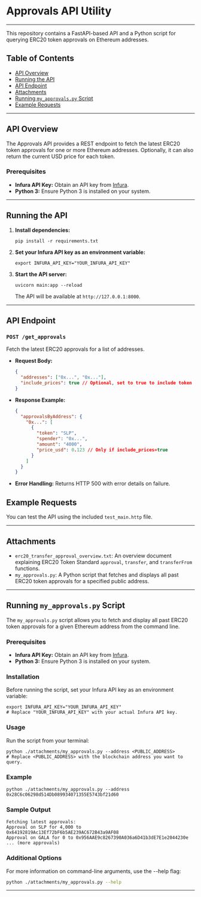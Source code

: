 # Approvals API Utility

---

This repository contains a FastAPI-based API and a Python script for querying ERC20 token approvals on Ethereum addresses.

## Table of Contents
- [API Overview](#api-overview)
- [Running the API](#running-the-api)
- [API Endpoint](#api-endpoint)
- [Attachments](#attachments)
- [Running `my_approvals.py` Script](#running-my_approvalspy-script)
- [Example Requests](#example-requests)

---

## API Overview

The Approvals API provides a REST endpoint to fetch the latest ERC20 token approvals for one or more Ethereum addresses. Optionally, it can also return the current USD price for each token.

### Prerequisites
- **Infura API Key:** Obtain an API key from [Infura](https://infura.io/).
- **Python 3:** Ensure Python 3 is installed on your system.

---

## Running the API

1. **Install dependencies:**
   ```
   pip install -r requirements.txt
   ```
2. **Set your Infura API key as an environment variable:**
   ```
   export INFURA_API_KEY="YOUR_INFURA_API_KEY"
   ```
3. **Start the API server:**
   ```
   uvicorn main:app --reload
   ```
   The API will be available at `http://127.0.0.1:8000`.

---

## API Endpoint

### `POST /get_approvals`
Fetch the latest ERC20 approvals for a list of addresses.

- **Request Body:**
  ```json
  {
    "addresses": ["0x...", "0x..."],
    "include_prices": true // Optional, set to true to include token prices
  }
  ```
- **Response Example:**
  ```json
  {
    "approvalsByAddress": {
      "0x...": [
        {
          "token": "SLP",
          "spender": "0x...",
          "amount": "4000",
          "price_usd": 0.123 // Only if include_prices=true
        }
      ]
    }
  }
  ```
- **Error Handling:** Returns HTTP 500 with error details on failure.

## Example Requests

You can test the API using the included `test_main.http` file.

---

## Attachments

* `erc20_transfer_approval_overview.txt`: An overview document explaining ERC20 Token Standard `approval`, `transfer`, and `transferFrom` functions.
* `my_approvals.py`: A Python script that fetches and displays all past ERC20 token approvals for a specified public address.

---

## Running `my_approvals.py` Script

The `my_approvals.py` script allows you to fetch and display all past ERC20 token approvals for a given Ethereum address from the command line.

### Prerequisites
- **Infura API Key:** Obtain an API key from [Infura](https://infura.io/).
- **Python 3:** Ensure Python 3 is installed on your system.

### Installation
Before running the script, set your Infura API key as an environment variable:

```
export INFURA_API_KEY="YOUR_INFURA_API_KEY"
# Replace "YOUR_INFURA_API_KEY" with your actual Infura API key.
```

### Usage
Run the script from your terminal:

```
python ./attachments/my_approvals.py --address <PUBLIC_ADDRESS>
# Replace <PUBLIC_ADDRESS> with the blockchain address you want to query.
```

### Example
```
python ./attachments/my_approvals.py --address 0x28C6c06298d514Db089934071355E5743bf21d60
```

### Sample Output
```
Fetching latest approvals:
Approval on SLP for 4,000 to 0x64192819Ac13Ef72bF6b5AE239AC672B43a9AF08
Approval on GALA for 0 to 0x956AAE9c8267390A036a6D41b3dE7E1e2044230e
... (more approvals)
```

### Additional Options
For more information on command-line arguments, use the --help flag:

```bash
python ./attachments/my_approvals.py --help
```

---
